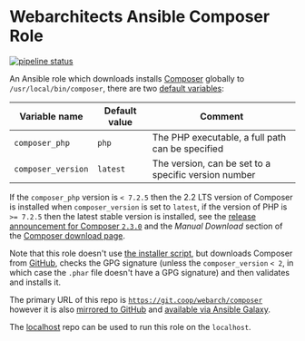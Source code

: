 # Webarchitects Ansible Composer Role

[![pipeline status](https://git.coop/webarch/composer/badges/master/pipeline.svg)](https://git.coop/webarch/composer/-/commits/master)

An Ansible role which downloads installs [Composer](https://getcomposer.org/) globally to `/usr/local/bin/composer`, there are two [default variables](defaults/main.yml):

| Variable name        | Default value    | Comment                                              |
|----------------------|------------------|------------------------------------------------------|
| `composer_php`       | `php`            | The PHP executable, a full path can be specified     |
| `composer_version`   | `latest`         | The version, can be set to a specific version number |

If the `composer_php` version is `< 7.2.5` then the 2.2 LTS version of Composer is installed when `composer_version` is set to `latest`, if the version of PHP is `>= 7.2.5` then the latest stable version is installed, see the [release announcement for Composer `2.3.0`](https://blog.packagist.com/composer-2-3/) and the *Manual Download* section of the [Composer download page](https://getcomposer.org/download/).

Note that this role doesn't use [the installer script](https://getcomposer.org/doc/faqs/how-to-install-composer-programmatically.md), but downloads Composer from [GitHub](https://github.com/composer/composer/releases), checks the GPG signature (unless the `composer_version` `< 2`, in which case the `.phar` file doesn't have a GPG signature) and then validates and installs it.

The primary URL of this repo is [`https://git.coop/webarch/composer`](https://git.coop/webarch/composer) however it is also [mirrored to GitHub](https://github.com/webarch-coop/ansible-role-composer) and [available via Ansible Galaxy](https://galaxy.ansible.com/chriscroome/composer).

The [localhost](https://git.coop/webarch/localhost) repo can be used to run this role on the `localhost`.

